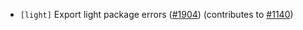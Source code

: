 - `[light]` Export light package errors ([\#1904](https://github.com/cometbft/cometbft/pull/1904)) (contributes to [\#1140](https://github.com/cometbft/cometbft/issues/1140))
